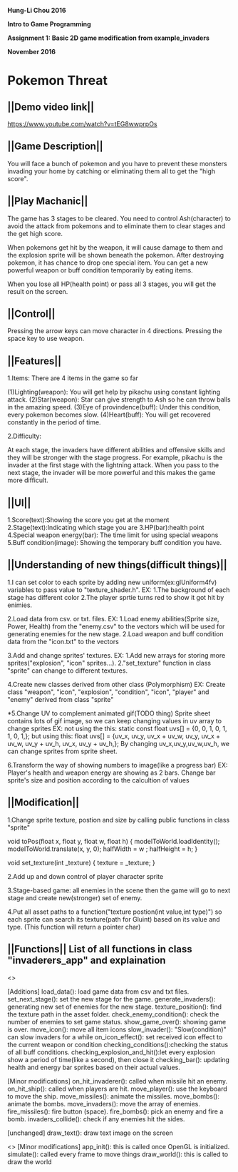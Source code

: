<strong>Hung-Li Chou 2016</strong>

<strong>Intro to Game Programming</strong>

<strong>Assignment 1: Basic 2D game modification from example_invaders</strong>

<strong>November 2016</strong>

Pokemon Threat
============================== 
||Demo video link||
--------------------------------------------------------------------------------------
https://www.youtube.com/watch?v=tEG8wwprpOs


||Game Description||
--------------------------------------------------------------------------------------
You will face a bunch of pokemon and you have to prevent these monsters invading your home by catching or eliminating them all to get the "high score".


||Play Machanic||
--------------------------------------------------------------------------------------
The game has 3 stages to be cleared.
You need to control Ash(character) to avoid the attack from pokemons and to eliminate them to clear stages and the get high score.

When pokemons get hit by the weapon, it will cause damage to them and the explosion sprite will be shown beneath the pokemon. 
After destroying pokemon, it has chance to drop one special item. You can get a new powerful weapon or buff condition temporarily by eating items.

When you lose all HP(health point) or pass all 3 stages, you will get the result on the screen.


||Control||
--------------------------------------------------------------------------------------
Pressing the arrow keys can move character in 4 directions.
Pressing the space key to use weapon. 


||Features||
--------------------------------------------------------------------------------------
1.Items: There are 4 items in the game so far

(1)Lighting(weapon): You will get help by pikachu using constant lighting attack.
(2)Star(weapon): Star can give strength to Ash so he can throw balls in the amazing speed.
(3)Eye of provindence(buff): Under this condition, every pokemon becomes slow.
(4)Heart(buff): You will get recovered constantly in the period of time.

2.Difficulty:

At each stage, the invaders have different abilities and offensive skills and they will be stronger with the stage progress. 
For example, pikachu is the invader at the first stage with the lightning attack. 
When you pass to the next stage, the invader will be more powerful and this makes the game more difficult.


||UI||
--------------------------------------------------------------------------------------
1.Score(text):Showing the score you get at the moment
2.Stage(text):Indicating which stage you are
3.HP(bar):health point
4.Special weapon energy(bar): The time limit for using special weapons 
5.Buff condition(image): Showing the temporary buff condition you have.


||Understanding of new things(difficult things)||
--------------------------------------------------------------------------------------
1.I can set color to each sprite by adding new uniform(ex:glUniform4fv) variables to pass value to "texture_shader.h".
EX: 1.The background of each stage has different color
    2.The player sprtie turns red to show it got hit by enimies.

2.Load data from csv. or txt. files.
EX: 1.Load enemy abilities(Sprite size, Power, Health) from the "enemy.csv" to the vectors which will be used for generating enemies for the new stage.
	2.Load weapon and buff condition data from the "icon.txt" to the vectors

3.Add and change sprites' textures.
EX: 1.Add new arrays for storing more sprites("explosion", "icon" sprites...).
	2."set_texture" function in class "sprite" can change to different textures. 

4.Create new classes derived from other class (Polymorphism)
EX: Create class "weapon", "icon", "explosion", "condition", "icon", "player" and "enemy" derived from class "sprite" 

*5.Change UV to complement animated gif(TODO thing)
   Sprite sheet contains lots of gif image, so we can keep changing values in uv array to change sprites
   EX: not using the this: static const float uvs[] = {0, 0, 1, 0, 1, 1, 0, 1,};
	   but using this:                  float uvs[] = {uv_x, uv_y, uv_x + uv_w, uv_y, uv_x + uv_w, uv_y + uv_h, uv_x, uv_y + uv_h,};
	   By changing uv_x,uv_y,uv_w,uv_h, we can change sprites from sprite sheet.

6.Transform the way of showing numbers to image(like a progress bar)
EX: Player's health and weapon energy are showing as 2 bars.
	Change bar sprite's size and position according to the calcultion of values


||Modification||
--------------------------------------------------------------------------------------
1.Change sprite texture, postion and size by calling public functions in class "sprite"

void toPos(float x, float y, float w, float h)
		{
			modelToWorld.loadIdentity();
			modelToWorld.translate(x, y, 0);
			halfWidth = w ;
			halfHeight = h;
		}

void set_texture(int _texture)
		{
			texture = _texture;
		}

2.Add up and down control of player character sprite

3.Stage-based game: all enemies in the scene then the game will go to next stage and create new(stronger) set of enemy.

4.Put all asset paths to a function("texture postion(int value,int type)") so each sprite can search its texture(path for Gluint) based on its value and type.
  (This function will return a pointer char)   

||Functions||
List of all functions in class "invaderers_app" and explaination
--------------------------------------------------------------------------------------
<<Private functions>>

[Additions]
load_data(): load game data from csv and txt files.
set_next_stage(): set the new stage for the game.
generate_invaders(): generating new set of enemies for the new stage.
texture_position(): find the texture path in the asset folder.
check_enemy_condition(): check the number of enemies to set game status.
show_game_over(): showing game is over.
move_icon(): move all item icons
slow_invader(): "Slow(condition)" can slow invaders for a while
on_icon_effect(): set received icon effect to the current weapon or condition 
checking_conditions():checking the status of all buff conditions.
checking_explosion_and_hit():let every explosion show a period of time(like a second), then close it
checking_bar(): updating health and energy bar sprites based on their actual values.

[Minor modifications]
on_hit_invaderer(): called when missile hit an enemy.
on_hit_ship(): called when players are hit.
move_player(): use the keyboard to move the ship.
move_missiles(): animate the missiles.
move_bombs(): animate the bombs.
move_invaders(): move the array of enemies.
fire_missiles(): fire button (space).
fire_bombs(): pick an enemy and fire a bomb.
invaders_collide(): check if any enemies hit the sides.

[unchanged]
draw_text(): draw text image on the screen

<<Public functions>>
[Minor modifications]
app_init(): this is called once OpenGL is initialized.
simulate(): called every frame to move things
draw_world(): this is called to draw the world